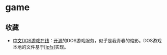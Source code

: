 # game

## 收藏

- [中文DOS游戏在线](https://dos.zczc.cz/)：[开源](https://github.com/rwv/chinese-dos-games)的DOS游戏服务，似乎是我青春的缩影。DOS游戏本地的文件基于[[ipfs]]实现。


[//begin]: # "Autogenerated link references for markdown compatibility"
[ipfs]: technology/ipfs "ipfs"
[//end]: # "Autogenerated link references"